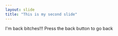 ```yaml
---
layout: slide
title: "This is my second slide"
---
```

I'm back bitches!!!
Press the back button to go back
